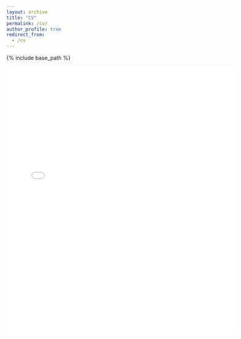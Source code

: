 ```yaml
---
layout: archive
title: "CV"
permalink: /cv/
author_profile: true
redirect_from:
  - /cv
---
```


{% include base_path %}

<embed src="{{ site.baseurl }}/files/KathrynWheeler_CV.pdf" width="600" height="700" type='application/pdf'> 
